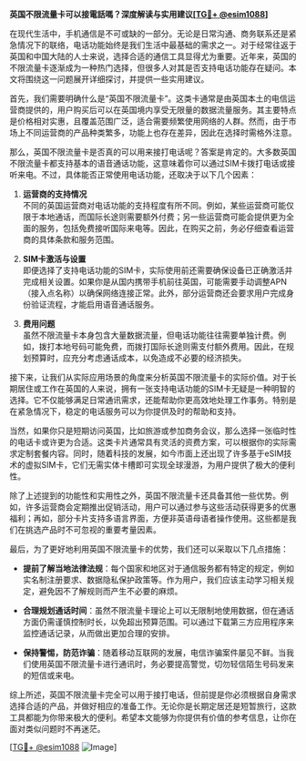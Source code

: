 **英国不限流量卡可以接電話嗎？深度解读与实用建议[[TG💪+ @esim1088](https://t.me/s/esim1088)]**

在现代生活中，手机通信是不可或缺的一部分。无论是日常沟通、商务联系还是紧急情况下的联络，电话功能始终是我们生活中最基础的需求之一。对于经常往返于英国和中国大陆的人士来说，选择合适的通信工具显得尤为重要。近年来，英国的不限流量卡逐渐成为一种热门选择，但很多人对其是否支持电话功能存在疑问。本文将围绕这一问题展开详细探讨，并提供一些实用建议。

首先，我们需要明确什么是“英国不限流量卡”。这类卡通常是由英国本土的电信运营商提供的，用户购买后可以在英国境内享受无限量的数据流量服务。其主要特点是价格相对实惠，且覆盖范围广泛，适合需要频繁使用网络的人群。然而，由于市场上不同运营商的产品种类繁多，功能上也存在差异，因此在选择时需格外注意。

那么，英国不限流量卡是否真的可以用来接打电话呢？答案是肯定的。大多数英国不限流量卡都支持基本的语音通话功能，这意味着你可以通过SIM卡拨打电话或接听来电。不过，具体能否正常使用电话功能，还取决于以下几个因素：

1. **运营商的支持情况**  
   不同的英国运营商对电话功能的支持程度有所不同。例如，某些运营商可能仅限于本地通话，而国际长途则需要额外付费；另一些运营商可能会提供更为全面的服务，包括免费接听国际来电等。因此，在购买之前，务必仔细查看运营商的具体条款和服务范围。

2. **SIM卡激活与设置**  
   即便选择了支持电话功能的SIM卡，实际使用前还需要确保设备已正确激活并完成相关设置。如果你是从国内携带手机前往英国，可能需要手动调整APN（接入点名称）以确保网络连接正常。此外，部分运营商还会要求用户完成身份验证流程，才能启用语音通话服务。

3. **费用问题**  
   虽然不限流量卡本身包含大量数据流量，但电话功能往往需要单独计费。例如，拨打本地号码可能免费，而拨打国际长途则需支付额外费用。因此，在规划预算时，应充分考虑通话成本，以免造成不必要的经济损失。

接下来，让我们从实际应用场景的角度来分析英国不限流量卡的实际价值。对于长期居住或工作在英国的人来说，拥有一张支持电话功能的SIM卡无疑是一种明智的选择。它不仅能够满足日常通讯需求，还能帮助你更高效地处理工作事务。特别是在紧急情况下，稳定的电话服务可以为你提供及时的帮助和支持。

当然，如果你只是短期访问英国，比如旅游或参加商务会议，那么选择一张临时性的电话卡或许更为合适。这类卡片通常具有灵活的资费方案，可以根据你的实际需求定制套餐内容。同时，随着科技的发展，如今市面上还出现了许多基于eSIM技术的虚拟SIM卡，它们无需实体卡槽即可实现全球漫游，为用户提供了极大的便利性。

除了上述提到的功能性和实用性之外，英国不限流量卡还具备其他一些优势。例如，许多运营商会定期推出促销活动，用户可以通过参与这些活动获得更多的优惠福利；再如，部分卡片支持多语言界面，方便非英语母语者操作使用。这些都是我们在挑选产品时不可忽视的重要考量因素。

最后，为了更好地利用英国不限流量卡的优势，我们还可以采取以下几点措施：

- **提前了解当地法律法规**：每个国家和地区对于通信服务都有特定的规定，例如实名制注册要求、数据隐私保护政策等。作为用户，我们应该主动学习相关规定，避免因不了解规则而产生不必要的麻烦。
  
- **合理规划通话时间**：虽然不限流量卡理论上可以无限制地使用数据，但在通话方面仍需谨慎控制时长，以免超出预算范围。可以通过下载第三方应用程序来监控通话记录，从而做出更加合理的安排。

- **保持警惕，防范诈骗**：随着移动互联网的发展，电信诈骗案件屡见不鲜。当我们使用英国不限流量卡进行通讯时，务必要提高警觉，切勿轻信陌生号码发来的短信或来电。

综上所述，英国不限流量卡完全可以用于接打电话，但前提是你必须根据自身需求选择合适的产品，并做好相应的准备工作。无论你是长期定居还是短暂旅行，这款工具都能为你带来极大的便利。希望本文能够为你提供有价值的参考信息，让你在面对类似问题时不再迷茫。

[[TG💪+ @esim1088](https://t.me/s/esim1088) ![Image](https://i.postimg.cc/4NQfJmqS/Snipaste-2025-05-13-00-14-12.png)]